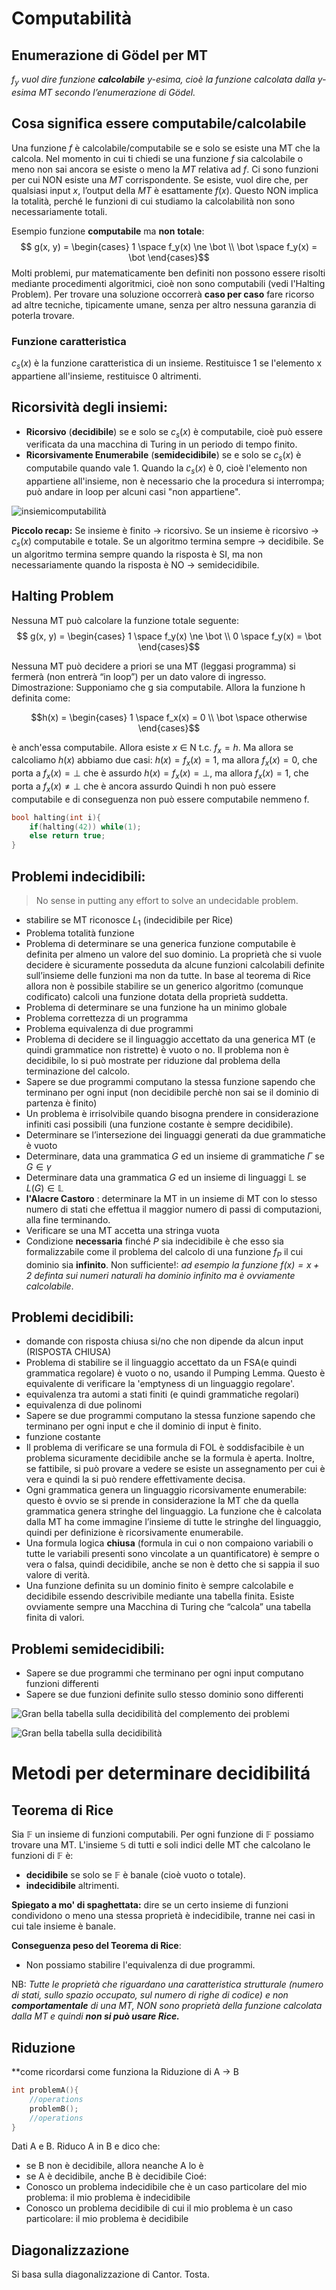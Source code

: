 
# Computabilità

## Enumerazione di Gödel per MT

*$f_y$ vuol dire funzione **calcolabile** y-esima, cioè la funzione calcolata dalla y-esima MT secondo l’enumerazione di Gödel.* 

## Cosa significa essere computabile/calcolabile 

Una funzione $f$ è calcolabile/computabile se e solo se esiste una MT che la calcola. Nel momento in cui ti chiedi se una funzione $f$ sia calcolabile o meno non sai ancora se esiste o meno la $MT$ relativa ad $f$. Ci sono funzioni per cui NON esiste una $MT$ corrispondente. Se esiste, vuol dire che, per qualsiasi input $x$, l’output della $MT$ è esattamente $f(x)$.
Questo NON implica la totalità, perché le funzioni di cui studiamo la calcolabilità non sono necessariamente totali.

Esempio funzione **computabile** ma **non** **totale**: 
$$ g(x, y) = \begin{cases} 1 \space f_y(x) \ne \bot \\ \bot \space f_y(x) = \bot \end{cases}$$
Molti problemi, pur matematicamente ben definiti non possono essere risolti mediante procedimenti algoritmici, cioè non sono computabili (vedi l'Halting Problem). Per trovare una soluzione occorrerà **caso per caso** fare ricorso ad altre tecniche, tipicamente umane, senza per altro nessuna garanzia di poterla trovare. 

### Funzione caratteristica
$c_s(x)$ è la funzione caratteristica di un insieme. Restituisce 1 se l'elemento x appartiene all'insieme, restituisce 0 altrimenti.

## Ricorsività degli insiemi: 
- **Ricorsivo** (**decidibile**) se e solo se $c_s(x)$ è computabile, cioè può essere verificata da una macchina di Turing in un periodo di tempo finito.
- **Ricorsivamente Enumerabile** (**semidecidibile**) se e solo se $c_s(x)$ è computabile quando vale 1. Quando la $c_s(x)$ è 0, cioè l'elemento non appartiene all'insieme, non è necessario che la procedura si interrompa; può andare in loop per alcuni casi "non appartiene". 

![insiemicomputabilità](images/7e67e94bb475e365fc479d68ce36145a.png)

**Piccolo recap:**
Se insieme è finito $\rightarrow$ ricorsivo.
Se un insieme è ricorsivo $\rightarrow$ $c_s(x)$ computabile e totale.
Se un algoritmo termina sempre $\rightarrow$ decidibile. 
Se un algoritmo termina sempre quando la risposta è SI, ma non necessariamente quando la risposta è NO $\rightarrow$ semidecidibile. 

## Halting Problem 
Nessuna MT può calcolare la funzione totale seguente:
$$ g(x, y) = \begin{cases} 1 \space f_y(x) \ne \bot \\ 0 \space f_y(x) = \bot \end{cases}$$

Nessuna MT può decidere a priori se una MT (leggasi programma) si fermerà (non entrerà “in loop”) per un dato valore di ingresso.
Dimostrazione: Supponiamo che g sia computabile. Allora la funzione h definita come:

$$h(x) = \begin{cases} 1 \space f_x(x) = 0 \\ \bot \space otherwise \end{cases}$$

è anch'essa computabile. Allora esiste $x$ $\in$ N t.c. $f_x = h$. Ma allora se calcoliamo $h(x)$ abbiamo due casi:
$h(x) = f_x(x) = 1$, ma allora $f_x( x) = 0$, che porta a $f_x(x) =\bot$ che è assurdo
$h(x) = f_x(x) = \bot$, ma allora $f_x(x) = 1$, che porta a $f_x(x) \ne \bot$ che è ancora assurdo
Quindi h non può essere computabile e di conseguenza non può essere computabile nemmeno f.

````C
bool halting(int i){
	if(halting(42)) while(1);
	else return true;
}
````

## Problemi **indecidibili**:

> No sense in putting any effort to solve an undecidable problem.

- stabilire se MT riconosce $L_1$ (indecidibile per Rice)
- Problema totalità funzione 
- Problema di determinare se una generica funzione computabile è definita per almeno un valore del suo dominio. La proprietà che si vuole decidere è sicuramente posseduta da alcune funzioni calcolabili definite sull’insieme delle funzioni ma non da tutte. In base al teorema di Rice allora non è possibile stabilire se un generico algoritmo (comunque codificato) calcoli una funzione dotata della proprietà suddetta.
- Problema di determinare se una funzione ha un minimo globale 
- Problema correttezza di un programma
- Problema equivalenza di due programmi
- Problema di decidere se il linguaggio accettato da una generica MT (e quindi grammatice non ristrette) è vuoto o no. Il problema non è decidibile, lo si può mostrate per riduzione dal problema della terminazione del calcolo. 
- Sapere se due programmi computano la stessa funzione sapendo che terminano per ogni input (non decidibile perchè non sai se il dominio di partenza è finito)
- Un problema è irrisolvibile quando bisogna prendere in considerazione infiniti casi possibili (una funzione costante è sempre decidibile).
-  Determinare se l’intersezione dei linguaggi generati da due grammatiche è vuoto
-  Determinare, data una grammatica $G$ ed un insieme di grammatiche $\Gamma$ se $G \in \gamma$
-  Determinare data una grammatica $G$ ed un insieme di linguaggi $\mathbb{L}$ se $L(G) \in \mathbb{L}$
- **l'Alacre Castoro** : determinare la MT in un insieme di MT con lo stesso numero di stati che effettua il maggior numero di passi di computazioni, alla fine terminando.
- Verificare se una MT accetta una stringa vuota
- Condizione **necessaria** finché $P$ sia indecidibile è che esso sia formalizzabile come il problema del calcolo di una funzione $f_P$ il cui dominio sia **infinito**. Non sufficiente!: *ad esempio la funzione $f(x) = x+2$ definta sui numeri naturali ha dominio infinito ma è ovviamente calcolabile*.

## Problemi **decidibili**:

- domande con risposta chiusa si/no che non dipende da alcun input (RISPOSTA CHIUSA)
- Problema di stabilire se il linguaggio accettato da un FSA(e quindi grammatica regolare) è vuoto o no, usando il Pumping Lemma. Questo è equivalente di verificare la 'emptyness di un linguaggio regolare'.
- equivalenza tra automi a stati finiti (e quindi grammatiche regolari)
- equivalenza di due polinomi
-  Sapere se due programmi computano la stessa funzione sapendo che terminano per ogni input e che il dominio di input è finito.
-  funzione costante
-  Il problema di verificare se una formula di FOL è soddisfacibile è un problema sicuramente decidibile anche se la formula è aperta. Inoltre, se fattibile, si può provare a vedere se esiste un assegnamento per cui è vera e quindi la si può rendere effettivamente decisa.
-   Ogni grammatica genera un linguaggio ricorsivamente enumerabile: questo è ovvio se si prende in considerazione la MT che da quella grammatica genera stringhe del linguaggio. La funzione che è calcolata dalla MT ha come immagine l’insieme di tutte le stringhe del linguaggio, quindi per definizione è ricorsivamente enumerabile.
- Una formula logica **chiusa** (formula in cui o non compaiono variabili o tutte le variabili presenti sono vincolate a un quantificatore) è sempre o vera o falsa, quindi decidibile, anche se non è detto che si sappia il suo valore di verità.
- Una funzione definita su un dominio finito è sempre calcolabile e decidibile essendo descrivibile mediante una tabella finita. Esiste ovviamente sempre una Macchina di Turing che “calcola” una tabella finita di valori.


## Problemi **semidecidibili**:

- Sapere se due programmi che terminano per ogni input computano funzioni differenti
- Sapere se due funzioni definite sullo stesso dominio sono differenti

![Gran bella tabella sulla decidibilità del complemento dei problemi](images/4a491d5dc5556394fd8729a093851c1f.png)



![Gran bella tabella sulla decidibilità](images/676949c00f89da66ba277e2bd1be0d1a.png)


# Metodi per determinare decidibilitá

## Teorema di Rice


Sia $\mathbb F$ un insieme di funzioni computabili. Per ogni funzione di $\mathbb F$  possiamo trovare una MT. L'insieme $\mathbb S$ di tutti e soli indici delle MT che calcolano le funzioni di $\mathbb F$ è:
 
- **decidibile** se solo se $\mathbb F$ è banale (cioè vuoto o totale). 
- **indecidibile** altrimenti.

**Spiegato a mo' di spaghettata:**
dire se un certo insieme di funzioni condividono o meno una stessa proprietà è indecidibile, tranne nei casi in cui tale insieme è banale.

**Conseguenza peso del Teorema di Rice**: 

- Non possiamo stabilire l'equivalenza di due programmi. 

NB: *Tutte le proprietà che riguardano una caratteristica strutturale (numero di stati, sullo spazio occupato, sul numero di righe di codice) e non **comportamentale** di una MT, NON sono proprietà della funzione calcolata dalla MT e quindi **non si può usare Rice.***

## Riduzione 
**come ricordarsi come funziona la Riduzione di A $\rightarrow$ B
````C
int problemA(){
	//operations
	problemB();
	//operations
}
````
Dati A e B. Riduco A in B e dico che:

- se B non è decidibile, allora neanche A lo è
- se A è decidibile, anche B è decidibile
Cioé:
- Conosco un problema indecidibile che è un caso particolare del mio problema: il mio problema è indecidibile 
- Conosco un problema decidibile di cui il mio problema è un caso particolare: il mio problema è decidibile

## Diagonalizzazione 
Si basa sulla diagonalizzazione di Cantor. Tosta.

